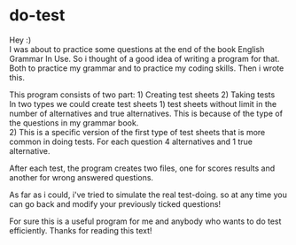 # do-test
Hey :)     
I was about to practice some questions at the end of the book English Grammar In Use.
So i thought of a good idea of writing a program for that.
Both to practice my grammar and to practice my coding skills. Then i wrote this.

This program consists of two part: 1) Creating test sheets  2) Taking tests    
In two types we could create test sheets 1) test sheets without limit in the number of alternatives
and true alternatives. This is because of the type of the questions in my grammar book.      
2) This is a specific version of the first type of test sheets that is more common in doing tests.
For each question 4 alternatives and 1 true alternative.

After each test, the program creates two files, one for scores results
and another for wrong answered questions.

As far as i could, i've tried to simulate the real test-doing. so at any time you can
go back and modify your previously ticked questions!

For sure this is a useful program for me and anybody who wants to do test efficiently.
Thanks for reading this text!
